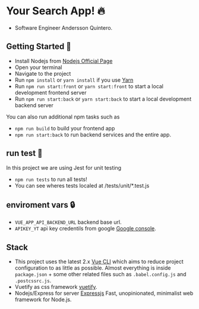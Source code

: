 # Your Search App! 🔥
- Software Engineer Andersson Quintero.

## Getting Started 📝 
- Install Nodejs from [Nodejs Official Page](https://nodejs.org/en/)
- Open your terminal
- Navigate to the project
- Run `npm install` or `yarn install` if you use [Yarn](https://yarnpkg.com/en/)
- Run `npm run start:front` or `yarn start:front` to start a local development frontend server 
- Run `npm run start:back` or `yarn start:back` to start a local development backend server 

You can also run additional npm tasks such as
- `npm run build` to build your frontend app
- `npm run start:back` to run backend services and the entire app.

## run test 📝
In this project we are using Jest for unit testing
- `npm run tests` to run all tests!
- You can see wheres tests localed at /tests/unit/*.test.js

## enviroment vars 🔒 
- `VUE_APP_API_BACKEND_URL` backend base url.
- `APIKEY_YT` api key credentils from google [Google console](https://console.cloud.google.com/).

## Stack
- This project uses the latest 2.x [Vue CLI](https://github.com/vuejs/vue-cli) which aims to reduce project configuration
to as little as possible. Almost everything is inside `package.json` + some other related files such as
`.babel.config.js` and `.postcssrc.js`.
- Vuetify as css framework [vuetify](https://vuetifyjs.com/).
- Nodejs/Express for server [Expressjs](https://expressjs.com/) Fast, unopinionated, minimalist web framework for Node.js.





